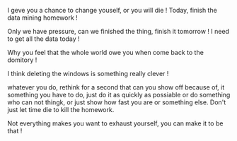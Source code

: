 I geve you a chance to change youself, or you will die !
Today, finish the data mining homework !

Only we have pressure, can we finished the thing, finish it tomorrow !
I need to get all the data today !

Why you feel that the whole world owe you when come back to the domitory !

I think deleting the windows is something really clever !

whatever you do, rethink for a second that can you show off because of, it
something you have to do, just do it as quickly as possiable or do something who
can not thingk, or just show how fast you are or something else. Don't just let
time die to kill the homework.

Not everything makes you want to exhaust yourself, you can make it to be that !



